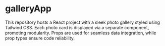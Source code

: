 # galleryApp
This repository hosts a React project with a sleek photo gallery styled using Tailwind CSS. Each photo card is displayed via a separate component, promoting modularity. Props are used for seamless data integration, while prop types ensure code reliability.
